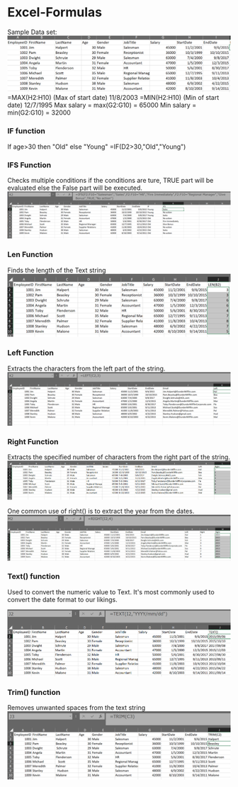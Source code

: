 # Excel-Formulas
Sample Data set:
![img alt](https://github.com/nsankareswari-70/Excel-Formulas/blob/163fd2148752fa24a84cb60fb1f6d709aad1eaa3/form1.png)
=MAX(H2:H10) (Max of start date)
11/8/2003
=MIN(H2:H10) (Min of start date)
12/7/1995
Max salary = max(G2:G10) = 65000
Min salary = min(G2:G10) = 32000
### IF function
If age>30 then "Old" else "Young"
=IF(D2>30,"Old","Young")
### IFS Function
Checks multiple conditions if the conditions are ture, TRUE part will be evaluated else the False part will be executed.
![img alt](https://github.com/nsankareswari-70/Excel-Formulas/blob/9b4c529fc02175104d85a703b2c855a5df417fb3/form2.png)
### Len Function
Finds the length of the Text string
![img alt](https://github.com/nsankareswari-70/Excel-Formulas/blob/575816317a2cd2f9e6777db10d5d167a3bef2abf/form3.png)

### Left Function
Extracts the characters from the left part of the string.
![img alt](https://github.com/nsankareswari-70/Excel-Formulas/blob/595cba91fdf751b8e0fc997ef8dc0998c7297c5d/form4.png)

### Right Function
Extracts the specified number of characters from the right part of the string.
![img alt](https://github.com/nsankareswari-70/Excel-Formulas/blob/d4e6dada52847cfc5457efe8945f97b9ed3b57bd/form5.png)

One common use of right() is to extract the year from the dates.
![img alt](https://github.com/nsankareswari-70/Excel-Formulas/blob/f2779bf67ff2ad858585d2da6e56a8aa1e3a8c27/form6.png)
### Text() function
Used to convert the numeric value to Text. It's most commonly used to convert the date format to our likings.


![img alt](https://github.com/nsankareswari-70/Excel-Formulas/blob/c32b1ad7a2e54a6bfa7870b0e4060f2bcc6bdefd/form7.png)

### Trim() function
Removes unwanted spaces from the text string
![img alt](https://github.com/nsankareswari-70/Excel-Formulas/blob/ee6e48b80b82c00834e309255479f3a4defe540d/form9.png)

